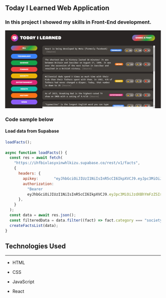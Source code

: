 ## Today I Learned Web Application

### In this project I showed my skills in Front-End development.</h3>

<img src="/assets/images/application.png">

### Code sample below
#### Load data from Supabase
```javascript
loadFacts();

async function loadFacts() {
  const res = await fetch(
    "https://ihfbixlasyxinwhlkizu.supabase.co/rest/v1/facts",
    {
      headers: {
        apikey:       "eyJhbGciOiJIUzI1NiIsInR5cCI6IkpXVCJ9.eyJpc3MiOiJzdXBhYmFzZSIsInJlZiI6ImloZmJpeGxhc3l4aW53aGxraXp1Iiwicm9sZSI6ImFub24iLCJpYXQiOjE2ODE2NjU1MzksImV4cCI6MTk5NzI0MTUzOX0.wj0mEOArlF0yYODSUETvxGi2vS43a7_49DZICZWhZHQ",
        authorization:
          "Bearer
          eyJhbGciOiJIUzI1NiIsInR5cCI6IkpXVCJ9.eyJpc3MiOiJzdXBhYmFzZSIsInJlZiI6ImloZmJpeGxhc3l4aW53aGxraXp1Iiwicm9sZSI6ImFub24iLCJpYXQiOjE2ODE2NjU1MzksImV4cCI6MTk5NzI0MTUzOX0.wj0mEOArlF0yYODSUETvxGi2vS43a7_49DZICZWhZHQ",
      },
    }
  );
  const data = await res.json();
  const filteredData = data.filter((fact) => fact.category === "society");
  createFactsList(data);
}
```
</ul><h2>Technologies Used</h2>
<hr><ul>
<li>HTML</li>
</ul><ul>
<li>CSS</li>
</ul><ul>
<li>JavaScript</li>
</ul><ul>
<li>React</li>
</ul>
